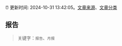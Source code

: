 :alarm_clock: 更新时间: 2024-10-31 13:42:05。[文章来源](/README.md)、[文章分类](/TAGS.md)

## 报告


> 关键字：`报告`、`月报`



